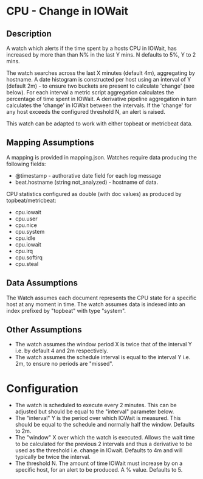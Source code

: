 # CPU - Change in IOWait

## Description

A watch which alerts if the time spent by a hosts CPU in IOWait, has increased by more than than N% in the last Y mins. N defaults to 5%, Y to 2 mins.

The watch searches across the last X minutes (default 4m), aggregating by hostname. A date histogram is constructed per host using an interval of Y (default 2m) - to ensure two buckets are present to calculate 'change' (see below).
For each interval a metric script aggregation calculates the percentage of time spent in IOWait.  A derivative pipeline aggregation in turn calculates the 'change' in IOWait between the intervals.
If the 'change' for any host exceeds the configured threshold N, an alert is raised.

This watch can be adapted to work with either topbeat or metricbeat data.

## Mapping Assumptions

A mapping is provided in mapping.json.  Watches require data producing the following fields:

* @timestamp - authorative date field for each log message
* beat.hostname (string not_analyzed) - hostname of data.

CPU statistics configured as double (with doc values) as produced by topbeat/metricbeat:

* cpu.iowait
* cpu.user
* cpu.nice
* cpu.system
* cpu.idle
* cpu.iowait
* cpu.irq
* cpu.softirq
* cpu.steal


## Data Assumptions

The Watch assumes each document represents the CPU state for a specific host at any moment in time.
The watch assumes data is indexed into an index prefixed by "topbeat" with type "system".

## Other Assumptions

* The watch assumes the window period X is twice that of the interval Y i.e. by default 4 and 2m respectively.
* The watch assumes the schedule interval is equal to the interval Y i.e. 2m, to ensure no periods are "missed".

# Configuration

* The watch is scheduled to execute every 2 minutes.  This can be adjusted but should be equal to the "interval" parameter below.
* The "interval" Y is the period over which IOWait is measured.  This should be equal to the schedule and normally half the window.  Defaults to 2m.
* The "window" X over which the watch is executed. Allows the wait time to be calculated for the previous 2 intervals and thus a derivative to be used as the threshold i.e. change in IOwait.  Defaults to 4m and will typically be twice the interval.
* The threshold N.  The amount of time IOWait must increase by on a specific host, for an alert to be produced.  A % value. Defaults to 5.